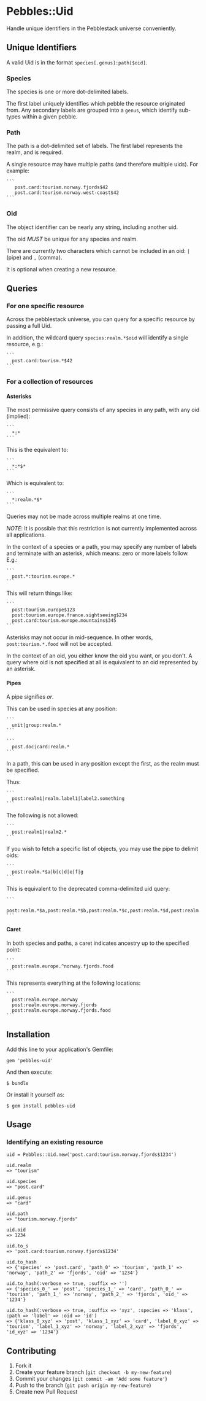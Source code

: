 # Pebbles::Uid

Handle unique identifiers in the Pebblestack universe conveniently.

## Unique Identifiers

A valid Uid is in the format `species[.genus]:path[$oid]`.

### Species

The species is one or more dot-delimited labels.

The first label uniquely identifies which pebble the resource originated from.
Any secondary labels are grouped into a `genus`, which identify sub-types within
a given pebble.

### Path

The path is a dot-delimited set of labels. The first label represents the realm,
and is required.

A single resource may have multiple paths (and therefore multiple uids). For example:

    ```
       post.card:tourism.norway.fjords$42
       post.card:tourism.norway.west-coast$42
    ```

### Oid

The object identifier can be nearly any string, including another uid.

The oid _MUST_ be unique for any species and realm.

There are currently two characters which cannot be included in an oid:
`|` (pipe) and `,` (comma).

It is optional when creating a new resource.

## Queries

### For one specific resource

Across the pebblestack universe, you can query for a specific resource by
passing a full Uid.

In addition, the wildcard query `species:realm.*$oid` will identify a single
resource, e.g.:

    ```
      post.card:tourism.*$42
    ```

### For a collection of resources

#### Asterisks

The most permissive query consists of any species in any path, with any oid (implied):

    ```
      *:*
    ```

This is the equivalent to:

    ```
      *:*$*
    ```

Which is equivalent to:

    ```
      *:realm.*$*
    ```

Queries may not be made across multiple realms at one time.

_NOTE_: It is possible that this restriction is not currently implemented across
all applications.

In the context of a species or a path, you may specify any number of labels and
terminate with an asterisk, which means: zero or more labels follow. E.g.:

    ```
      post.*:tourism.europe.*
    ```

This will return things like:

    ```
      post:tourism.europe$123
      post:tourism.europe.france.sightseeing$234
      post.card:tourism.europe.mountains$345
    ```

Asterisks may not occur in mid-sequence. In other words, `post:tourism.*.food` will
not be accepted.

In the context of an oid, you either know the oid you want, or you don't.  A query
where oid is not specified at all is equivalent to an oid represented by an asterisk.

#### Pipes

A pipe signifies _or_.

This can be used in species at any position:

    ```
      unit|group:realm.*
    ```

    ```
      post.doc|card:realm.*
    ```

In a path, this can be used in any position except the first, as the realm must be specified.

Thus:

    ```
      post:realm1|realm.label1|label2.something
    ```

The following is not allowed:

    ```
      post:realm1|realm2.*
    ```

If you wish to fetch a specific list of objects, you may use the pipe to delimit oids:

    ```
      post:realm.*$a|b|c|d|e|f|g
    ```

This is equivalent to the deprecated comma-delimited uid query:

    ```
      post:realm.*$a,post:realm.*$b,post:realm.*$c,post:realm.*$d,post:realm.*$e,post:realm.*$f,post:realm.*$g,
    ```

#### Caret

In both species and paths, a caret indicates ancestry up to the specified point:

    ```
      post:realm.europe.^norway.fjords.food
    ```

This represents everything at the following locations:

    ```
      post:realm.europe.norway
      post:realm.europe.norway.fjords
      post:realm.europe.norway.fjords.food
    ```


## Installation

Add this line to your application's Gemfile:

    gem 'pebbles-uid'

And then execute:

    $ bundle

Or install it yourself as:

    $ gem install pebbles-uid

## Usage

### Identifying an existing resource

    uid = Pebbles::Uid.new('post.card:tourism.norway.fjords$1234')

    uid.realm
    => "tourism"

    uid.species
    => "post.card"

    uid.genus
    => "card"

    uid.path
    => "tourism.norway.fjords"

    uid.oid
    => 1234

    uid.to_s
    => 'post.card:tourism.norway.fjords$1234'

    uid.to_hash
    => {'species' => 'post.card', 'path_0' => 'tourism', 'path_1' => 'norway', 'path_2' => 'fjords', 'oid' => '1234'}

    uid.to_hash(:verbose => true, :suffix => '')
    => {'species_0_' => 'post', 'species_1_' => 'card', 'path_0_' => 'tourism', 'path_1_' => 'norway', 'path_2_' => 'fjords', 'oid_' => '1234'}

    uid.to_hash(:verbose => true, :suffix => 'xyz', :species => 'klass', :path => 'label' => :oid => 'id')
    => {'klass_0_xyz' => 'post', 'klass_1_xyz' => 'card', 'label_0_xyz' => 'tourism', 'label_1_xyz' => 'norway', 'label_2_xyz' => 'fjords', 'id_xyz' => '1234'}

## Contributing

1. Fork it
2. Create your feature branch (`git checkout -b my-new-feature`)
3. Commit your changes (`git commit -am 'Add some feature'`)
4. Push to the branch (`git push origin my-new-feature`)
5. Create new Pull Request
